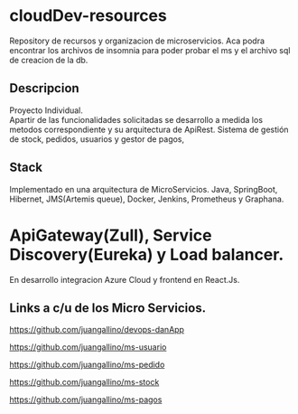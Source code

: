 # cloudDev-resources
Repository de recursos y organizacion de microservicios.
  Aca podra encontrar los archivos de insomnia para poder probar el ms y el archivo sql de creacion de la db.
 
## Descripcion  
  Proyecto Individual. <br>
  Apartir de las funcionalidades solicitadas se desarrollo a medida los metodos correspondiente y su arquitectura de ApiRest.
  Sistema de gestión de stock, pedidos, usuarios y gestor de pagos,

## Stack
  Implementado en una arquitectura de MicroServicios.
  Java, SpringBoot, Hibernet, JMS(Artemis queue), Docker, Jenkins, Prometheus y Graphana. 
  # ApiGateway(Zull), Service Discovery(Eureka) y Load balancer. 
  En desarrollo integracion Azure Cloud y frontend en React.Js.
  


## Links a c/u de los Micro Servicios.
https://github.com/juangallino/devops-danApp

https://github.com/juangallino/ms-usuario

https://github.com/juangallino/ms-pedido

https://github.com/juangallino/ms-stock

https://github.com/juangallino/ms-pagos
